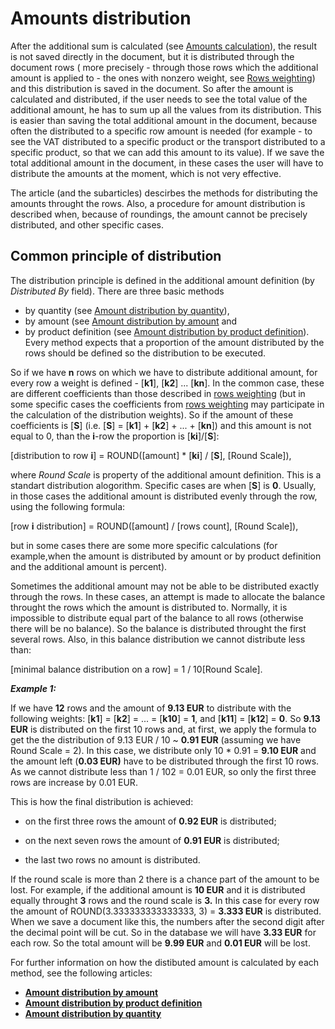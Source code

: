 # Amounts distribution

After the additional sum is calculated (see [Amounts calculation](https://docs.erp.net/tech/advanced/document-amounts/amounts-calculation/index.html)), the result is not saved directly in the document, but it is distributed through the document rows ( more precisely - through those rows which  the additional amount is applied to - the ones with nonzero weight, see [Rows weighting](https://docs.erp.net/tech/advanced/document-amounts/rows-weighting.html)) and this distribution is saved in the document. So after the amount is  calculated and distributed, if the user needs to see the total value of  the additional amount, he has to  sum up all the values from its  distribution. This is easier than saving the total additional amount in  the document, because often the distributed to a specific row amount is  needed (for example - to see the VAT distributed to a specific product  or the transport distributed to a specific product, so that we can add  this amount to its value). If we save the total additional amount in the document, in these cases the user will have to distribute the amounts  at the moment, which is not very effective. 

The article (and the  subarticles) descirbes the methods for distributing the amounts throught the rows. Also, a procedure for amount distribution is described  when, because of roundings, the amount cannot be precisely distributed,  and other specific cases.

## Common principle of distribution

The distribution principle is defined in the additional amount definition  (by *Distributed By* field). There are three basic methods
- by quantity (see [Amount distribution by quantity](https://docs.erp.net/tech/advanced/document-amounts/amounts-distribution/by-quantity.html)),
-  by amount (see [Amount distribution by amount](https://docs.erp.net/tech/advanced/document-amounts/amounts-distribution/by-amount.html) and 
- by product definition (see [Amount distribution by product definition](https://docs.erp.net/tech/advanced/document-amounts/amounts-distribution/by-product-definition.html)). Every method expects that a proportion of the amount distributed by the rows  should be defined so the distribution to be executed.

So if we have **n** rows on which we have to distribute additional amount, for every row a weight is defined - [**k1**], [**k2**] ... [**kn**]. In the common case, these are different coefficients than those described in [rows weighting](https://docs.erp.net/tech/advanced/document-amounts/rows-weighting.html) (but in some specific cases the coefficients from [rows weighting](https://docs.erp.net/tech/advanced/document-amounts/rows-weighting.html) may participate in the calculation of the distribution weights). So if the amount of these coefficients is [**S**] (i.e. [**S**] = [**k1**] + [**k2**] + ... + [**kn**]) and this amount is not equal to 0, than the **i**-row the proportion is [**ki**]/[**S**]:

[distribution to row **i**] = ROUND([amount] * [**ki**] / [**S**], [Round Scale]),

where *Round Scale* is property of the additional amount definition. This is a standart distribution alogorithm. Specific cases are when [**S**] is **0**. Usually, in those cases the additional amount is distributed evenly through the row, using the following formula:

[row **i** distribution] = ROUND([amount] / [rows count], [Round Scale]),

but in some cases there are some more specific calculations (for  example,when the amount is distributed by amount or by product  definition and the additional amount is percent).

Sometimes the  additional amount may not be able to be distributed exactly through the  rows. In these cases, an attempt is made to allocate the balance  throught the rows which the amount is distributed to. Normally, it is  impossible to distribute equal part of the balance to all rows  (otherwise there will be no balance). So the balance is distributed  throught the first several rows. Also, in this balance distribution we  cannot distribute less than:

[minimal balance distribution on a row] = 1 / 10[Round Scale].

***Example 1:***

If we have **12** rows and the amount of **9.13 EUR** to distribute with the following weights: [**k1**] = [**k2**] = ... = [**k10**] = **1**, and [**k11**] = [**k12**] = **0**. So **9.13 EUR** is distributed on the first 10 rows and, at first, we apply the formula to get the the distribution of 9.13 EUR / 10 ~ **0.91 EUR** (assuming we have Round Scale = 2). In this case, we distribute only 10 * 0.91 = **9.10 EUR** and the amount left (**0.03 EUR)** have to be distributed through the first 10 rows. As we cannot distribute less than 1 / 102 = 0.01 EUR, so only the first three rows are increase by 0.01 EUR.

This is how the final distribution is achieved: 

- on the first three rows the amount of **0.92 EUR** is distributed;

- on the next seven rows the amount of **0.91 EUR** is distributed;

- the last two rows no amount is distributed. 
 

If the round scale is more than 2 there is a chance part of the amount to be lost. For example, if the additional amount is **10 EUR** and it is distributed equally throught **3** rows and the round scale is **3.** In this case for every row the amount of ROUND(3.333333333333333, 3) = **3.333 EUR** is distributed. When we save a document like this, the numbers after  the second digit after the decimal point will be cut. So in the database we will have **3.33 EUR** for each row. So the total amount will be **9.99 EUR** and **0.01 EUR** will be lost.

For further information on how the distibuted amount is calculated by each method, see the following articles:

 

- **[Amount distribution by amount](https://docs.erp.net/tech/advanced/document-amounts/amounts-distribution/by-amount.html)**
- **[Amount distribution by product definition](https://docs.erp.net/tech/advanced/document-amounts/amounts-distribution/by-product-definition.html)**
- **[Amount distribution by quantity](https://docs.erp.net/tech/advanced/document-amounts/amounts-distribution/by-quantity.html)**
